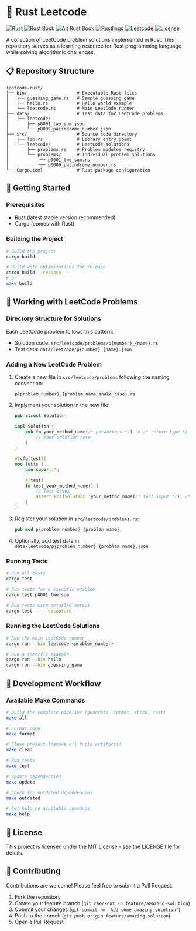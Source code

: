# 🦀 Rust Leetcode

[![Rust](https://img.shields.io/badge/language-Rust-orange.svg)](https://www.rust-lang.org/)
[![Rust Book](https://img.shields.io/badge/book-Rust%20Book-blue.svg)](https://doc.rust-lang.org/book/)
[![Alt Rust Book](https://img.shields.io/badge/book-Improved%20Rust%20Book-blue.svg)](https://rust-book.cs.brown.edu/)
[![Rustlings](https://img.shields.io/badge/rustlings-Exercises-orange.svg)](https://github.com/rust-lang/rustlings)
[![Leetcode](https://img.shields.io/badge/leetcode-Questions-blue.svg)](https://leetcode.com/problemset/all/)
[![License](https://img.shields.io/badge/license-MIT%20License-blue.svg)](https://opensource.org/licenses/MIT)


A collection of LeetCode problem solutions implemented in Rust. This repository serves as a learning resource for Rust programming language while solving algorithmic challenges.

## 📋 Repository Structure

```
leetcode-rust/
├── bin/                   # Executable Rust files
│   ├── guessing_game.rs   # Sample guessing game
│   ├── hello.rs           # Hello world example
│   └── leetcode.rs        # Main LeetCode runner
├── data/                  # Test data for LeetCode problems
│   └── leetcode/
│       ├── p0001_two_sum.json
│       └── p0009_palindrome_number.json
├── src/                   # Source code directory
│   ├── lib.rs             # Library entry point
│   └── leetcode/          # LeetCode solutions
│       ├── problems.rs    # Problem modules registry
│       └── problems/      # Individual problem solutions
│           ├── p0001_two_sum.rs
│           └── p0009_palindrome_number.rs
└── Cargo.toml             # Rust package configuration
```

## 🚀 Getting Started

### Prerequisites

- [Rust](https://www.rust-lang.org/tools/install) (latest stable version recommended)
- Cargo (comes with Rust)

### Building the Project

```bash
# Build the project
cargo build

# Build with optimizations for release
cargo build --release
# or
make build
```

## 🧩 Working with LeetCode Problems

### Directory Structure for Solutions

Each LeetCode problem follows this pattern:
- Solution code: `src/leetcode/problems/p{number}_{name}.rs`
- Test data: `data/leetcode/p{number}_{name}.json`

### Adding a New LeetCode Problem

1. Create a new file in `src/leetcode/problems` following the naming convention:
   ```
   p{problem_number}_{problem_name_snake_case}.rs
   ```

2. Implement your solution in the new file:
   ```rust
   pub struct Solution;

   impl Solution {
       pub fn your_method_name(/* parameters */) -> /* return type */ {
           // Your solution here
       }
   }

   #[cfg(test)]
   mod tests {
       use super::*;

       #[test]
       fn test_your_method_name() {
           // Test cases
           assert_eq!(Solution::your_method_name(/* test input */), /* expected output */);
       }
   }
   ```

3. Register your solution in `src/leetcode/problems.rs`:
   ```rust
   pub mod p{problem_number}_{problem_name};
   ```

4. Optionally, add test data in `data/leetcode/p{problem_number}_{problem_name}.json`

### Running Tests

```bash
# Run all tests
cargo test

# Run tests for a specific problem
cargo test p0001_two_sum

# Run tests with detailed output
cargo test -- --nocapture
```

### Running the LeetCode Solutions

```bash
# Run the main LeetCode runner
cargo run --bin leetcode <problem_number>

# Run a specific example
cargo run --bin hello
cargo run --bin guessing_game
```

## 🧪 Development Workflow

### Available Make Commands

```bash
# Build the complete pipeline (generate, format, check, test)
make all

# Format code
make format

# Clean project (remove all build artifacts)
make clean

# Run tests
make test

# Update dependencies
make update

# Check for outdated dependencies
make outdated

# Get help on available commands
make help
```

## 📝 License

This project is licensed under the MIT License - see the LICENSE file for details.

## 🤝 Contributing

Contributions are welcome! Please feel free to submit a Pull Request.

1. Fork the repository
2. Create your feature branch (`git checkout -b feature/amazing-solution`)
3. Commit your changes (`git commit -m 'Add some amazing solution'`)
4. Push to the branch (`git push origin feature/amazing-solution`)
5. Open a Pull Request